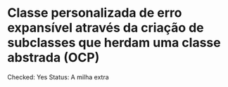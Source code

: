 # Classe personalizada de erro expansível através da criação de subclasses que herdam uma classe abstrada (OCP)

Checked: Yes
Status: A milha extra